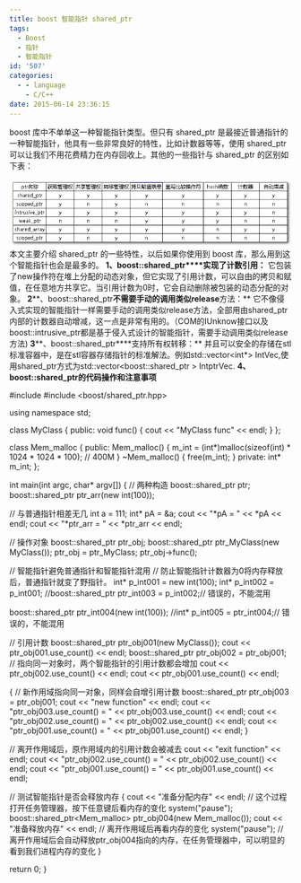 ```yaml
---
title: boost 智能指针 shared_ptr
tags:
  - Boost
  - 指针
  - 智能指针
id: '507'
categories:
  - - language
    - C/C++
date: 2015-06-14 23:36:15
---
```


boost 库中不单单这一种智能指针类型。但只有 shared\_ptr 是最接近普通指针的一种智能指针，他具有一些非常良好的特性，比如计数器等等，使用 shared\_ptr 可以让我们不用花费精力在内存回收上。其他的一些指针与 shared\_ptr 的区别如下表：
<!-- more -->
[![2015-06-14_232943](/images/2015/06/2015-06-14_232943.png)](/images/2015/06/2015-06-14_232943.png) 本文主要介绍 shared\_ptr 的一些特性，以后如果你使用到 boost 库，那么用到这个智能指针也会是最多的。 **1、boost::shared\_ptr****实现了计数引用：** 它包装了new操作符在堆上分配的动态对象，但它实现了引用计数，可以自由的拷贝和赋值，在任意地方共享它。当引用计数为0时，它会自动删除被包装的动态分配的对象。 **2****、boost::shared\_ptr****不需要手动的调用类似release****方法：** 它不像侵入式实现的智能指针一样需要手动的调用类似release方法，全部用由shared\_ptr内部的计数器自动增减，这一点是非常有用的。（COM的IUnknow接口以及boost::intrusive\_ptr<T>都是基于侵入式设计的智能指针，需要手动调用类似release方法) **3****、boost::shared\_ptr****支持所有权转移：** 并且可以安全的存储在stl标准容器中，是在stl容器存储指针的标准解法。例如std::vector<int\*> IntVec,使用shared\_ptr方式为std::vector<boost::shared\_ptr<int> > IntptrVec. **4、boost::shared\_ptr的代码操作和注意事项**

#include <iostream>
#include <boost/shared\_ptr.hpp>

using namespace std;

class MyClass
{
public:
void func()
{
cout << "MyClass func" << endl;
}
};

class Mem\_malloc
{
public:
Mem\_malloc()
{
m\_int = (int\*)malloc(sizeof(int) \* 1024 \* 1024 \* 100); // 400M
}
~Mem\_malloc()
{
free(m\_int);
}
private:
int\* m\_int;
};

int main(int argc, char\* argv\[\])
{
// 两种构造
boost::shared\_ptr<int> ptr;
boost::shared\_ptr<int> ptr\_arr(new int(100));

// 与普通指针相差无几
int a = 111;
int\* pA = &a;
cout << "\*pA = " << \*pA << endl;
cout << "\*ptr\_arr = " << \*ptr\_arr << endl;

// 操作对象
boost::shared\_ptr<MyClass> ptr\_obj;
boost::shared\_ptr<MyClass> ptr\_MyClass(new MyClass());
ptr\_obj = ptr\_MyClass;
ptr\_obj->func();

// 智能指针避免普通指针和智能指针混用
// 防止智能指针计数器为0将内存释放后，普通指针就变了野指针。
int\* p\_int001 = new int(100);
int\* p\_int002 = p\_int001;
//boost::shared\_ptr<int> ptr\_int003 = p\_int002;// 错误的，不能混用

boost::shared\_ptr<int> ptr\_int004(new int(100));
//int\* p\_int005 = ptr\_int004;// 错误的，不能混用

// 引用计数
boost::shared\_ptr<MyClass> ptr\_obj001(new MyClass());
cout << ptr\_obj001.use\_count() << endl;
boost::shared\_ptr<MyClass> ptr\_obj002 = ptr\_obj001;
// 指向同一对象时，两个智能指针的引用计数都会增加
cout << ptr\_obj002.use\_count() << endl;
cout << ptr\_obj001.use\_count() << endl;

{
// 新作用域指向同一对象，同样会自增引用计数
boost::shared\_ptr<MyClass> ptr\_obj003 = ptr\_obj001;
cout << "new function" << endl;
cout << "ptr\_obj003.use\_count() = " << ptr\_obj003.use\_count() << endl;
cout << "ptr\_obj002.use\_count() = " << ptr\_obj002.use\_count() << endl;
cout << "ptr\_obj001.use\_count() = " << ptr\_obj001.use\_count() << endl;
}

// 离开作用域后，原作用域内的引用计数会被减去
cout << "exit function" << endl;
cout << "ptr\_obj002.use\_count() = " << ptr\_obj002.use\_count() << endl;
cout << "ptr\_obj001.use\_count() = " << ptr\_obj001.use\_count() << endl;

// 测试智能指针是否会释放内存
{
cout << "准备分配内存" << endl;
// 这个过程打开任务管理器，按下任意键后看内存的变化
system("pause");
boost::shared\_ptr<Mem\_malloc> ptr\_obj004(new Mem\_malloc());
cout << "准备释放内存" << endl;
// 离开作用域后再看内存的变化
system("pause");
// 离开作用域后会自动释放ptr\_obj004指向的内存，在任务管理器中，可以明显的看到我们进程内存的变化
}

return 0;
}